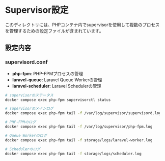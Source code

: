 # Supervisor設定

このディレクトリには、PHPコンテナ内でsupervisorを使用して複数のプロセスを管理するための設定ファイルが含まれています。

## 設定内容

### supervisord.conf
- **php-fpm**: PHP-FPMプロセスの管理
- **laravel-queue**: Laravel Queue Workerの管理
- **laravel-scheduler**: Laravel Schedulerの管理

```bash
# supervisorのステータス
docker compose exec php-fpm supervisorctl status

# supervisorのメインログ
docker compose exec php-fpm tail -f /var/log/supervisor/supervisord.log

# PHP-FPMのログ
docker compose exec php-fpm tail -f /var/log/supervisor/php-fpm.log

# Queue Workerのログ
docker compose exec php-fpm tail -f storage/logs/laravel-worker.log

# Schedulerのログ
docker compose exec php-fpm tail -f storage/logs/scheduler.log
```
